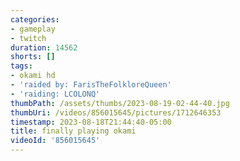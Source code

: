 ```yaml
---
categories:
- gameplay
- twitch
duration: 14562
shorts: []
tags:
- okami hd
- 'raided by: FarisTheFolkloreQueen'
- 'raiding: LCOLONQ'
thumbPath: /assets/thumbs/2023-08-19-02-44-40.jpg
thumbUri: /videos/856015645/pictures/1712646353
timestamp: 2023-08-18T21:44:40-05:00
title: finally playing okami
videoId: '856015645'
---
```

